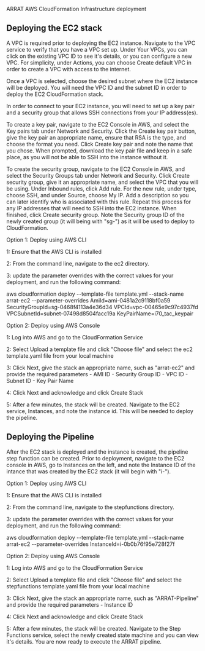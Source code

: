 ARRAT AWS CloudFormation Infrastructure deployment

## Deploying the EC2 stack

A VPC is required prior to deploying the EC2 instance.  Navigate to the VPC service to verify that you have a VPC set up.  Under Your VPCs, you can click on the existing VPC ID to see it's details, or you can configure a new VPC.  For simplicity, under Actions, you can choose Create default VPC in order to create a VPC with access to the internet.

Once a VPC is selected, choose the desired subnet where the EC2 instance will be deployed.  You will need the VPC ID and the subnet ID in order to deploy the EC2 CloudFormation stack.

In order to connect to your EC2 instance, you will need to set up a key pair and a security group that allows SSH connections from your IP address(es).  

To create a key pair, navigate to the EC2 Console in AWS, and select the Key pairs tab under Network and Security.  Click the Create key pair button, give the key pair an appropriate name, ensure that RSA is the type, and choose the format you need.  Click Create key pair and note the name that you chose.  When prompted, download the key pair file and keep in a safe place, as you will not be able to SSH into the instance without it.

To create the security group, navigate to the EC2 Console in AWS, and select the Security Groups tab under Network and Security.  Click Create security group, give it an appropriate name, and select the VPC that you will be using.  Under Inbound rules, click Add rule.  For the new rule, under type, choose SSH, and under Source, choose My IP.  Add a description so you can later identify who is associated with this rule.  Repeat this process for any IP addresses that will need to SSH into the EC2 instance. When finished, click Create security group.  Note the Security group ID of the newly created group (it will being with "sg-") as it will be used to deploy to CloudFormation.

Option 1: Deploy using AWS CLI

1: Ensure that the AWS CLI is installed 

2: From the command line, navigate to the ec2 directory.

3: update the parameter overrides with the correct values for your deployment, and run the following command:

aws cloudformation deploy --template-file template.yml --stack-name arrat-ec2 --parameter-overrides AmiId=ami-0481a2c9118bf0a59 SecurityGroupId=sg-0468f4113a4e36d34 VPCId=vpc-00465e9c97c4937fd VPCSubnetId=subnet-07498d8504facc19a KeyPairName=i70_tac_keypair

Option 2: Deploy using AWS Console

1: Log into AWS and go to the CloudFormation Service

2: Select Upload a template file and click "Choose file" and select the ec2 template.yaml file from your local machine

3: Click Next, give the stack an appropriate name, such as "arrat-ec2" and provide the required parameters
    - AMI ID
    - Security Group ID
    - VPC ID
    - Subnet ID
    - Key Pair Name 

4: Click Next and acknowledge and click Create Stack

5: After a few minutes, the stack will be created.  Navigate to the EC2 service, Instances, and note the instance id. This will be needed to deploy the pipeline.

## Deploying the Pipeline

After the EC2 stack is deployed and the instance is created, the pipeline step function can be created.  Prior to deployment, navigate to the EC2 console in AWS, go to Instances on the left, and note the Instance ID of the intance that was created by the EC2 stack (it will begin with "i-"). 

Option 1: Deploy using AWS CLI

1: Ensure that the AWS CLI is installed 

2: From the command line, navigate to the stepfunctions directory.

3: update the parameter overrides with the correct values for your deployment, and run the following command:

aws cloudformation deploy --template-file template.yml --stack-name arrat-ec2 --parameter-overrides InstanceId=i-0b0b76f95e728f27f 

Option 2: Deploy using AWS Console

1: Log into AWS and go to the CloudFormation Service

2: Select Upload a template file and click "Choose file" and select the stepfunctions template.yaml file from your local machine

3: Click Next, give the stack an appropriate name, such as "ARRAT-Pipeline" and provide the required parameters
    - Instance ID

4: Click Next and acknowledge and click Create Stack

5: After a few minutes, the stack will be created.  Navigate to the Step Functions service, select the newly created state machine and you can view it's details.  You are now ready to execute the ARRAT pipeline. 
